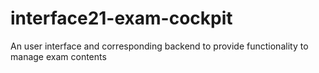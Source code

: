 # interface21-exam-cockpit
An user interface and corresponding backend to provide functionality to manage exam contents
